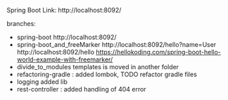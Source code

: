 Spring Boot
Link:
http://localhost:8092/

branches:
- spring-boot http://localhost:8092/
- spring-boot_and_freeMarker
    http://localhost:8092/hello?name=User
    http://localhost:8092/hello
https://hellokoding.com/spring-boot-hello-world-example-with-freemarker/
- divide_to_modules templates is moved in another folder
- refactoring-gradle : added lombok, TODO refactor gradle files
- logging added lib
- rest-controller : added handling of 404 error